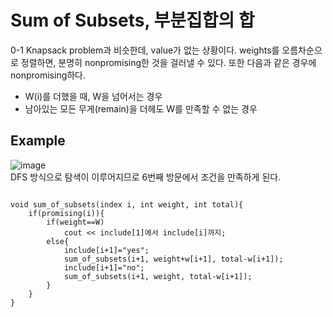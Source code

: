 # Sum of Subsets, 부분집합의 합
0-1 Knapsack problem과 비슷한데, value가 없는 상황이다.
weights를 오름차순으로 정렬하면, 분명히 nonpromising한 것을 걸러낼 수 있다. 또한 다음과 같은 경우에 nonpromising하다.
- W(i)를 더했을 때, W을 넘어서는 경우
- 남아있는 모든 무게(remain)을 더헤도 W를 만족할 수 없는 경우

## Example
![image](https://user-images.githubusercontent.com/74875490/172006996-1dbb8b75-f72c-40f6-bd66-8c1d78da64f9.png)<br>
DFS 방식으로 탐색이 이루어지므로 6번째 방문에서 조건을 만족하게 된다.

<pre><code>
void sum_of_subsets(index i, int weight, int total){
    if(promising(i)){
        if(weight==W)
            cout << include[1]에서 include[i]까지;
        else{
            include[i+1]="yes";
            sum_of_subsets(i+1, weight+w[i+1], total-w[i+1]);
            include[i+1]="no";
            sum_of_subsets(i+1, weight, total-w[i+1]);
        }
    }
}
</code></pre>